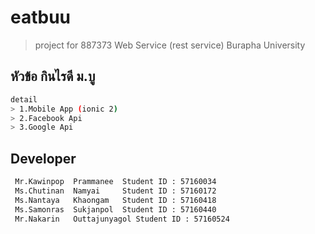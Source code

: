 # eatbuu
> project for 887373 Web Service (rest service)
Burapha University

## หัวข้อ กินไรดี ม.บู
```bash
detail
> 1.Mobile App (ionic 2)
> 2.Facebook Api
> 3.Google Api
```


## Developer 
```bash
 Mr.Kawinpop  Prammanee  Student ID : 57160034
 Ms.Chutinan  Namyai     Student ID : 57160172
 Ms.Nantaya   Khaongam   Student ID : 57160418
 Ms.Samonras  Sukjanpol  Student ID : 57160440
 Mr.Nakarin   Outtajunyagol Student ID : 57160524
```
